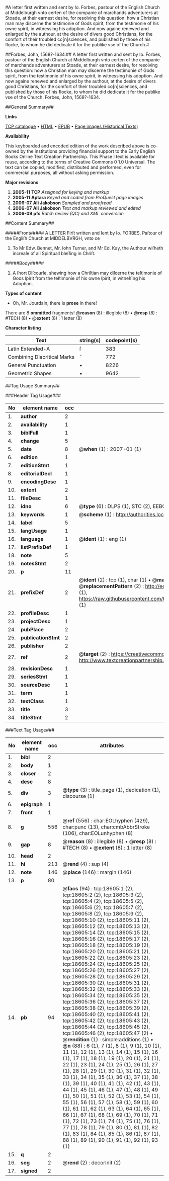 #A letter first written and sent by Io. Forbes, pastour of the English Church at Middelburgh vnto certen of the companie of marchands adventurers at Stoade, at their earnest desire, for resolving this question: how a Christian man may discerne the testimonie of Gods spirit, from the testimonie of his owne spirit, in witnessing his adoption. And now againe renewed and enlarged by the authour, at the desire of divers good Christians, for the comfort of their troubled co[n]sciences, and published by those of his flocke, to whom he did dedicate it for the publike vse of the Church.#

##Forbes, John, 1568?-1634.##
A letter first written and sent by Io. Forbes, pastour of the English Church at Middelburgh vnto certen of the companie of marchands adventurers at Stoade, at their earnest desire, for resolving this question: how a Christian man may discerne the testimonie of Gods spirit, from the testimonie of his owne spirit, in witnessing his adoption. And now againe renewed and enlarged by the authour, at the desire of divers good Christians, for the comfort of their troubled co[n]sciences, and published by those of his flocke, to whom he did dedicate it for the publike vse of the Church.
Forbes, John, 1568?-1634.

##General Summary##

**Links**

[TCP catalogue](http://www.ota.ox.ac.uk/tcp/)  • 
[HTML](http://tei.it.ox.ac.uk/tcp/Texts-HTML/free/A01/A01028.html)  • 
[EPUB](http://tei.it.ox.ac.uk/tcp/Texts-EPUB/free/A01/A01028.epub) • 
[Page images (Historical Texts)](https://data.historicaltexts.jisc.ac.uk/view?pubId=eebo-99853236e&pageId=eebo-99853236e-18605-1)

**Availability**

This keyboarded and encoded edition of the
	       work described above is co-owned by the institutions
	       providing financial support to the Early English Books
	       Online Text Creation Partnership. This Phase I text is
	       available for reuse, according to the terms of Creative
	       Commons 0 1.0 Universal. The text can be copied,
	       modified, distributed and performed, even for
	       commercial purposes, all without asking permission.

**Major revisions**

1. __2005-11__ __TCP__ *Assigned for keying and markup*
1. __2005-11__ __Aptara__ *Keyed and coded from ProQuest page images*
1. __2006-07__ __Ali Jakobson__ *Sampled and proofread*
1. __2006-07__ __Ali Jakobson__ *Text and markup reviewed and edited*
1. __2006-09__ __pfs__ *Batch review (QC) and XML conversion*

##Content Summary##

#####Front#####
A LETTER
Firſt written and ſent by Io.
FORBES, Paſtour of the Engliſh
Church at MIDDELBVRGH, vnto ce
1. To Mr Edw. Bennet, Mr.
Iohn Turner, and Mr Ed. Kay,
the Authour wiſheth increaſe
of all Spirituall bleſſing
in Chriſt.

#####Body#####

1. A ſhort Diſcourſe,
shewing how a Chriſtian
may diſcerne the teſtimonie of
Gods ſpirit from the teſtimonie
of his owne ſpirit, in witneſſing
his Adoption.

**Types of content**

  * Oh, Mr. Jourdain, there is **prose** in there!

There are 8 **ommitted** fragments! 
 @__reason__ (8) : illegible (8)  •  @__resp__ (8) : #TECH (8)  •  @__extent__ (8) : 1 letter (8)

**Character listing**


|Text|string(s)|codepoint(s)|
|---|---|---|
|Latin Extended-A|ſ|383|
|Combining             Diacritical Marks|̄|772|
|General Punctuation|•|8226|
|Geometric Shapes|▪|9642|

##Tag Usage Summary##

###Header Tag Usage###

|No|element name|occ|attributes|
|---|---|---|---|
|1.|__author__|2||
|2.|__availability__|1||
|3.|__biblFull__|1||
|4.|__change__|5||
|5.|__date__|8| @__when__ (1) : 2007-01 (1)|
|6.|__edition__|1||
|7.|__editionStmt__|1||
|8.|__editorialDecl__|1||
|9.|__encodingDesc__|1||
|10.|__extent__|2||
|11.|__fileDesc__|1||
|12.|__idno__|6| @__type__ (6) : DLPS (1), STC (2), EEBO-CITATION (1), PROQUEST (1), VID (1)|
|13.|__keywords__|1| @__scheme__ (1) : http://authorities.loc.gov/ (1)|
|14.|__label__|5||
|15.|__langUsage__|1||
|16.|__language__|1| @__ident__ (1) : eng (1)|
|17.|__listPrefixDef__|1||
|18.|__note__|5||
|19.|__notesStmt__|2||
|20.|__p__|11||
|21.|__prefixDef__|2| @__ident__ (2) : tcp (1), char (1)  •  @__matchPattern__ (2) : ([0-9\-]+):([0-9IVX]+) (1), (.+) (1)  •  @__replacementPattern__ (2) : http://eebo.chadwyck.com/downloadtiff?vid=$1&page=$2 (1), https://raw.githubusercontent.com/textcreationpartnership/Texts/master/tcpchars.xml#$1 (1)|
|22.|__profileDesc__|1||
|23.|__projectDesc__|1||
|24.|__pubPlace__|2||
|25.|__publicationStmt__|2||
|26.|__publisher__|2||
|27.|__ref__|2| @__target__ (2) : https://creativecommons.org/publicdomain/zero/1.0/ (1), http://www.textcreationpartnership.org/docs/. (1)|
|28.|__revisionDesc__|1||
|29.|__seriesStmt__|1||
|30.|__sourceDesc__|1||
|31.|__term__|1||
|32.|__textClass__|1||
|33.|__title__|3||
|34.|__titleStmt__|2||


###Text Tag Usage###

|No|element name|occ|attributes|
|---|---|---|---|
|1.|__bibl__|2||
|2.|__body__|1||
|3.|__closer__|2||
|4.|__desc__|8||
|5.|__div__|3| @__type__ (3) : title_page (1), dedication (1), discourse (1)|
|6.|__epigraph__|1||
|7.|__front__|1||
|8.|__g__|556| @__ref__ (556) : char:EOLhyphen (429), char:punc (13), char:cmbAbbrStroke (106), char:EOLunhyphen (8)|
|9.|__gap__|8| @__reason__ (8) : illegible (8)  •  @__resp__ (8) : #TECH (8)  •  @__extent__ (8) : 1 letter (8)|
|10.|__head__|2||
|11.|__hi__|213| @__rend__ (4) : sup (4)|
|12.|__note__|146| @__place__ (146) : margin (146)|
|13.|__p__|80||
|14.|__pb__|94| @__facs__ (94) : tcp:18605:1 (2), tcp:18605:2 (2), tcp:18605:3 (2), tcp:18605:4 (2), tcp:18605:5 (2), tcp:18605:6 (2), tcp:18605:7 (2), tcp:18605:8 (2), tcp:18605:9 (2), tcp:18605:10 (2), tcp:18605:11 (2), tcp:18605:12 (2), tcp:18605:13 (2), tcp:18605:14 (2), tcp:18605:15 (2), tcp:18605:16 (2), tcp:18605:17 (2), tcp:18605:18 (2), tcp:18605:19 (2), tcp:18605:20 (2), tcp:18605:21 (2), tcp:18605:22 (2), tcp:18605:23 (2), tcp:18605:24 (2), tcp:18605:25 (2), tcp:18605:26 (2), tcp:18605:27 (2), tcp:18605:28 (2), tcp:18605:29 (2), tcp:18605:30 (2), tcp:18605:31 (2), tcp:18605:32 (2), tcp:18605:33 (2), tcp:18605:34 (2), tcp:18605:35 (2), tcp:18605:36 (2), tcp:18605:37 (2), tcp:18605:38 (2), tcp:18605:39 (2), tcp:18605:40 (2), tcp:18605:41 (2), tcp:18605:42 (2), tcp:18605:43 (2), tcp:18605:44 (2), tcp:18605:45 (2), tcp:18605:46 (2), tcp:18605:47 (2)  •  @__rendition__ (1) : simple:additions (1)  •  @__n__ (88) : 6 (1), 7 (1), 8 (1), 9 (1), 10 (1), 11 (1), 12 (1), 13 (1), 14 (1), 15 (1), 16 (1), 17 (1), 18 (1), 19 (1), 20 (1), 21 (1), 22 (1), 23 (1), 24 (1), 25 (1), 26 (1), 27 (1), 28 (1), 29 (1), 30 (1), 31 (1), 32 (1), 33 (1), 34 (1), 35 (1), 36 (1), 37 (1), 38 (1), 39 (1), 40 (1), 41 (1), 42 (1), 43 (1), 44 (1), 45 (1), 46 (1), 47 (1), 48 (1), 49 (1), 50 (1), 51 (1), 52 (1), 53 (1), 54 (1), 55 (1), 56 (1), 57 (1), 58 (1), 59 (1), 60 (1), 61 (1), 62 (1), 63 (1), 64 (1), 65 (1), 66 (1), 67 (1), 68 (1), 69 (1), 70 (1), 71 (1), 72 (1), 73 (1), 74 (1), 75 (1), 76 (1), 77 (1), 78 (1), 79 (1), 80 (1), 81 (1), 82 (1), 83 (1), 84 (1), 85 (1), 86 (1), 87 (1), 88 (1), 89 (1), 90 (1), 91 (1), 92 (1), 93 (1)|
|15.|__q__|2||
|16.|__seg__|2| @__rend__ (2) : decorInit (2)|
|17.|__signed__|2||
